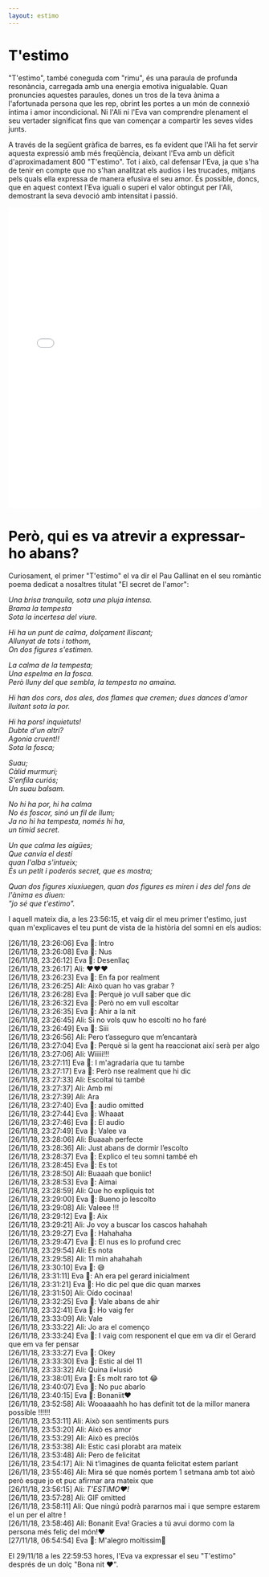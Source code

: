 ```yaml
---
layout: estimo
---
```


# <span style="color: #000000;">T'estimo</span>
<div>
<p>
"T'estimo", també coneguda com "rimu", és una paraula de profunda resonància, carregada amb una energia emotiva inigualable. Quan pronuncies aquestes paraules, dones un tros de la teva ànima a l'afortunada persona que les rep, obrint les portes a un món de connexió íntima i amor incondicional. Ni l'Ali ni l'Eva van comprendre plenament el seu vertader significat fins que van començar a compartir les seves vides junts.
</p>
<p>
A través de la següent gràfica de barres, es fa evident que l'Ali ha fet servir aquesta expressió amb més freqüència, deixant l'Eva amb un dèficit d'aproximadament 800 "T'estimo". Tot i això, cal defensar l'Eva, ja que s'ha de tenir en compte que no s'han analitzat els audios i les trucades, mitjans pels quals ella expressa de manera efusiva el seu amor. És possible, doncs, que en aquest context l'Eva iguali o superi el valor obtingut per l'Ali, demostrant la seva devoció amb intensitat i passió.
</p>
<p>
</p>
</div>

<div style="text-align: center; margin: 0 auto;">
  <!-- Replace the following line with your actual graph code -->
  <iframe src="assets/plots/007_Estimo_count.html" style="width: 100%; height: 600px; border: none;"></iframe>
</div>





# <span style="color: #000000;">Però, qui es va atrevir a expressar-ho abans?</span>
<div>
Curiosament, el primer "T'estimo" el va dir el Pau Gallinat en el seu romàntic poema dedicat a nosaltres titulat "El secret de l'amor":
</div>

*Una brisa tranquila, sota una pluja intensa.* <br>
*Brama la tempesta* <br>
*Sota la incertesa del viure.* <br>

*Hi ha un punt de calma, dolçament lliscant;* <br>
*Allunyat de tots i tothom,* <br>
*On dos figures s'estimen.* <br>

*La calma de la tempesta;* <br>
*Una espelma en la fosca.* <br>
*Però lluny del que sembla, la tempesta no amaina.* <br>

*Hi han dos cors, dos ales, dos flames que cremen; dues dances d'amor lluitant sota la por.* <br>

*Hi ha pors! inquietuts!* <br>
*Dubte d'un altri?* <br>
*Agonia cruent!!* <br>
*Sota la fosca;* <br>

*Suau;* <br>
*Càlid murmuri;* <br>
*S'enfila curiós;* <br>
*Un suau balsam.* <br>

*No hi ha por, hi ha calma* <br>
*No és foscor, sinó un fil de llum;* <br>
*Ja no hi ha tempesta, només hi ha,* <br>
*un tímid secret.* <br>

*Un que calma les aigües;* <br>
*Que canvia el destí* <br>
*quan l'alba s'intueix;* <br>
*És un petit i poderós secret, que es mostra;* <br>

*Quan dos figures xiuxiuegen, quan dos figures es miren i des del fons de l'ànima es diuen:* <br>
*"jo sé que t'estimo".* <br>

<div>
I aquell mateix dia, a les 23:56:15, et vaig dir el meu primer t'estimo, just quan m'explicaves el teu punt de vista de la història del somni en els audios:
</div>

[26/11/18, 23:26:06] Eva 🌸: Intro<br>
[26/11/18, 23:26:08] Eva 🌸: Nus<br>
[26/11/18, 23:26:12] Eva 🌸: Desenllaç<br>
[26/11/18, 23:26:17] Ali: ♥️♥️♥️<br>
[26/11/18, 23:26:23] Eva 🌸: En fa por realment<br>
[26/11/18, 23:26:25] Ali: Això quan ho vas grabar ?<br>
[26/11/18, 23:26:28] Eva 🌸: Perquè jo vull saber que dic<br>
[26/11/18, 23:26:32] Eva 🌸: Però no em vull escoltar<br>
[26/11/18, 23:26:35] Eva 🌸: Ahir a la nit<br>
[26/11/18, 23:26:45] Ali: Si no vols quw ho escolti no ho faré<br>
[26/11/18, 23:26:49] Eva 🌸: Siii<br>
[26/11/18, 23:26:56] Ali: Pero t’asseguro que m’encantarà<br>
[26/11/18, 23:27:04] Eva 🌸: Perquè si la gent ha reaccionat així serà per algo<br>
[26/11/18, 23:27:06] Ali: Wiiiii!!!<br>
[26/11/18, 23:27:11] Eva 🌸: I m'agradaria que tu tambe<br>
[26/11/18, 23:27:17] Eva 🌸: Però nse realment que hi dic<br>
[26/11/18, 23:27:33] Ali: Escoltal tú també<br>
[26/11/18, 23:27:37] Ali: Amb mí<br>
[26/11/18, 23:27:39] Ali: Ara<br>
[26/11/18, 23:27:40] Eva 🌸: audio omitted<br>
[26/11/18, 23:27:44] Eva 🌸: Whaaat<br>
[26/11/18, 23:27:46] Eva 🌸: El audio<br>
[26/11/18, 23:27:49] Eva 🌸: Valee va<br>
[26/11/18, 23:28:06] Ali: Buaaah perfecte<br>
[26/11/18, 23:28:36] Ali: Just abans de dormir l’escolto<br>
[26/11/18, 23:28:37] Eva 🌸: Explico el teu somni també eh<br>
[26/11/18, 23:28:45] Eva 🌸: Es tot<br>
[26/11/18, 23:28:50] Ali: Buaaah que boniic!<br>
[26/11/18, 23:28:53] Eva 🌸: Aimai<br>
[26/11/18, 23:28:59] Ali: Que ho expliquis tot<br>
[26/11/18, 23:29:00] Eva 🌸: Bueno jo lescolto<br>
[26/11/18, 23:29:08] Ali: Valeee !!!<br>
[26/11/18, 23:29:12] Eva 🌸: Aix<br>
[26/11/18, 23:29:21] Ali: Jo voy a buscar los cascos hahahah<br>
[26/11/18, 23:29:27] Eva 🌸: Hahahaha<br>
[26/11/18, 23:29:47] Eva 🌸: El nus es lo profund crec<br>
[26/11/18, 23:29:54] Ali: Es nota<br>
[26/11/18, 23:29:58] Ali: 11 min ahahahah<br>
[26/11/18, 23:30:10] Eva 🌸: 😅<br>
[26/11/18, 23:31:11] Eva 🌸: Ah era pel gerard inicialment<br>
[26/11/18, 23:31:21] Eva 🌸: Ho dic pel que dic quan marxes<br>
[26/11/18, 23:31:50] Ali: Oído cocinaa!<br>
[26/11/18, 23:32:25] Eva 🌸: Vale abans de ahir<br>
[26/11/18, 23:32:41] Eva 🌸: Ho vaig fer<br>
[26/11/18, 23:33:09] Ali: Vale<br>
[26/11/18, 23:33:22] Ali: Jo ara el començo<br>
[26/11/18, 23:33:24] Eva 🌸: I vaig com responent el que em va dir el Gerard que em va fer pensar<br>
[26/11/18, 23:33:27] Eva 🌸: Okey<br>
[26/11/18, 23:33:30] Eva 🌸: Estic al del 11<br>
[26/11/18, 23:33:32] Ali: Quina il•lusió<br>
[26/11/18, 23:38:01] Eva 🌸: És molt raro tot 😂<br>
[26/11/18, 23:40:07] Eva 🌸: No puc abarlo<br>
[26/11/18, 23:40:15] Eva 🌸: Bonaniit♥️<br>
[26/11/18, 23:52:58] Ali: Wooaaaahh ho has definit tot de la millor manera possible !!!!!!<br>
[26/11/18, 23:53:11] Ali: Això son sentiments purs<br>
[26/11/18, 23:53:20] Ali: Això es amor<br>
[26/11/18, 23:53:29] Ali: Això es preciós<br>
[26/11/18, 23:53:38] Ali: Estic casi plorabt ara mateix<br>
[26/11/18, 23:53:48] Ali: Pero de felicitat<br>
[26/11/18, 23:54:17] Ali: Ni t’imagines de quanta felicitat estem parlant<br>
[26/11/18, 23:55:46] Ali: Mira sé que només portem 1 setmana amb tot això però esque jo et puc afirmar ara mateix que<br>
[26/11/18, 23:56:15] Ali: *T’ESTIMO♥️!*<br>
[26/11/18, 23:57:28] Ali: GIF omitted<br>
[26/11/18, 23:58:11] Ali: Que ningú podrà pararnos mai i que sempre estarem el un per el altre !<br>
[26/11/18, 23:58:46] Ali: Bonanit Eva! Gracies a tú avui dormo com la persona més feliç del món!♥️<br>
[27/11/18, 06:54:54] Eva 🌸: M'alegro moltissim🙈<br>

<div>
El 29/11/18 a les 22:59:53 hores, l'Eva va expressar el seu "T'estimo" després de un dolç "Bona nit ♥️". 
<div>